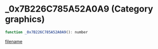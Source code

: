# _0x7B226C785A52A0A9 (Category graphics)

```js
function _0x7B226C785A52A0A9(): number
```

[filename](_0x7B226C785A52A0A9_m.md ':include')